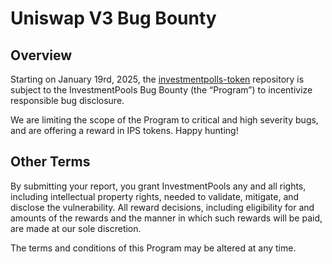 # Uniswap V3 Bug Bounty

## Overview

Starting on January 19rd, 2025, the [investmentpolls-token](https://github.com/InvestmentPools/investmentpolls-token) repository is subject to the InvestmentPools Bug Bounty (the “Program”) to incentivize responsible bug disclosure.

We are limiting the scope of the Program to critical and high severity bugs, and are offering a reward in IPS tokens. Happy hunting!


## Other Terms

By submitting your report, you grant InvestmentPools any and all rights, including intellectual property rights, needed to validate, mitigate, and disclose the vulnerability. All reward decisions, including eligibility for and amounts of the rewards and the manner in which such rewards will be paid, are made at our sole discretion.

The terms and conditions of this Program may be altered at any time.
